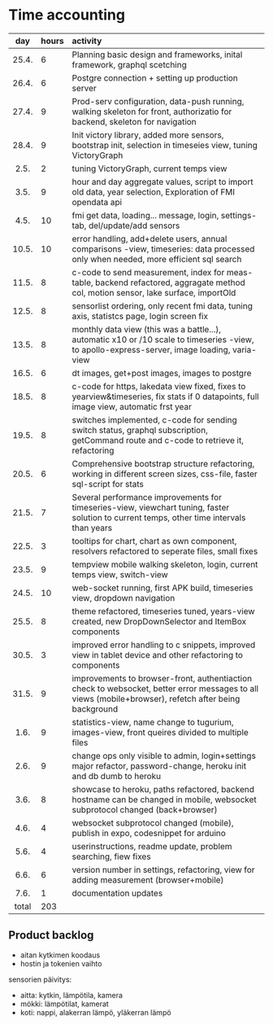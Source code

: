 # Time accounting

|  day  | hours | activity                                                                                                                                              |
| :---: | :---- | :---------------------------------------------------------------------------------------------------------------------------------------------------- |
| 25.4. | 6     | Planning basic design and frameworks, inital framework, graphql scetching                                                                             |
| 26.4. | 6     | Postgre connection + setting up production server                                                                                                     |
| 27.4. | 9     | Prod-serv configuration, data-push running, walking skeleton for front, authorizatio for backend, skeleton for navigation                             |
| 28.4. | 9     | Init victory library, added more sensors, bootstrap init, selection in timeseies view, tuning VictoryGraph                                            |
| 2.5.  | 2     | tuning VictoryGraph, current temps view                                                                                                               |
| 3.5.  | 9     | hour and day aggregate values, script to import old data, year selection, Exploration of FMI opendata api                                             |
| 4.5.  | 10    | fmi get data, loading... message, login, settings-tab, del/update/add sensors                                                                         |
| 10.5. | 10    | error handling, add+delete users, annual comparisons -view, timeseries: data processed only when needed, more efficient sql search                    |
| 11.5. | 8     | c-code to send measurement, index for meas-table, backend refactored, aggragate method col, motion sensor, lake surface, importOld                    |
| 12.5. | 8     | sensorlist ordering, only recent fmi data, tuning axis, statistcs page, login screen fix                                                              |
| 13.5. | 8     | monthly data view (this was a battle...), automatic x10 or /10 scale to timeseries -view, to apollo-express-server, image loading, varia-view         |
| 16.5. | 6     | dt images, get+post images, images to postgre                                                                                                         |
| 18.5. | 8     | c-code for https, lakedata view fixed, fixes to yearview&timeseries, fix stats if 0 datapoints, full image view, automatic frst year                  |
| 19.5. | 8     | switches implemented, c-code for sending switch status, graphql subscription, getCommand route and c-code to retrieve it, refactoring                 |
| 20.5. | 6     | Comprehensive bootstrap structure refactoring, working in different screen sizes, css-file, faster sql-script for stats                               |
| 21.5. | 7     | Several performance improvements for timeseries-view, viewchart tuning, faster solution to current temps, other time intervals than years             |
| 22.5. | 3     | tooltips for chart, chart as own component, resolvers refactored to seperate files, small fixes                                                       |
| 23.5. | 9     | tempview mobile walking skeleton, login, current temps view, switch-view                                                                              |
| 24.5. | 10    | web-socket running, first APK build, timeseries view, dropdown navigation                                                                             |
| 25.5. | 8     | theme refactored, timeseries tuned, years-view created, new DropDownSelector and ItemBox components                                                   |
| 30.5. | 3     | improved error handling to c snippets, improved view in tablet device and other refactoring to components                                             |
| 31.5. | 9     | improvements to browser-front, authentiaction check to websocket, better error messages to all views (mobile+browser), refetch after being background |
| 1.6.  | 9     | statistics-view, name change to tugurium, images-view, front queires divided to multiple files                                                        |
| 2.6.  | 9     | change ops only visible to admin, login+settings major refactor, password-change, heroku init and db dumb to heroku                                   |
| 3.6.  | 8     | showcase to heroku, paths refactored, backend hostname can be changed in mobile, websocket subprotocol changed (back+browser)                         |
| 4.6.  | 4     | websocket subprotocol changed (mobile), publish in expo, codesnippet for arduino                                                                      |
| 5.6.  | 4     | userinstructions, readme update, problem searching, fiew fixes                                                                                        |
| 6.6.  | 6     | version number in settings, refactoring, view for adding measurement (browser+mobile)                                                                 |
| 7.6.  | 1     | documentation updates                                                                                                                                 |
| total | 203   |                                                                                                                                                       |

## Product backlog

- aitan kytkimen koodaus
- hostin ja tokenien vaihto

sensorien päivitys:

- aitta: kytkin, lämpötila, kamera
- mökki: lämpötilat, kamerat
- koti: nappi, alakerran lämpö, yläkerran lämpö

